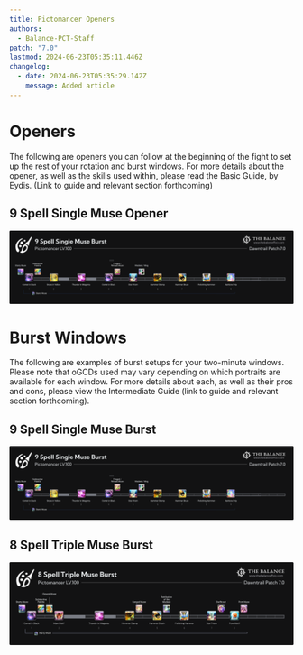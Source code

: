```yaml
---
title: Pictomancer Openers
authors:
  - Balance-PCT-Staff
patch: "7.0"
lastmod: 2024-06-23T05:35:11.446Z
changelog:
  - date: 2024-06-23T05:35:29.142Z
    message: Added article
---
```

# Openers

The following are openers you can follow at the beginning of the fight to set up the rest of your rotation and burst windows. For more details about the opener, as well as the skills used within, please read the Basic Guide, by Eydis. (Link to guide and relevant section forthcoming)

## 9 Spell Single Muse Opener

![Pictomancer 9 Spell Single Muse Opener](/img/jobs/pct/pictomancer9spellsinglemuseburst.png "Pictomancer 9 Spell Single Muse Opener")

# Burst Windows

The following are examples of burst setups for your two-minute windows. Please note that oGCDs used may vary depending on which portraits are available for each window. For more details about each, as well as their pros and cons, please view the Intermediate Guide (link to guide and relevant section forthcoming).

## 9 Spell Single Muse Burst

![Pictomancer 9 Spell Single Muse Burst](/img/jobs/pct/pictomancer9spellsinglemuseburst.png "Pictomancer 9 Spell Single Muse Burst")

## 8 Spell Triple Muse Burst

![Pictomancer 8 Spell Triple Muse Burst](/img/jobs/pct/pictomancer8spelltriplemuseburst.png "Pictomancer 8 Spell Triple Muse Burst")